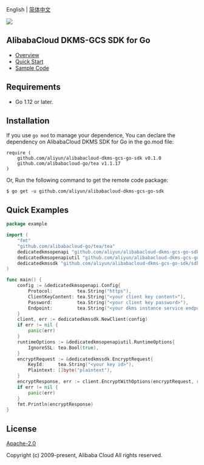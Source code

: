 English | [简体中文](README-CN.md)

![](https://aliyunsdk-pages.alicdn.com/icons/AlibabaCloud.svg)

## AlibabaCloud DKMS-GCS SDK for Go

- [Overview](https://www.alibabacloud.com/help/doc-detail/311016.htm)
- [Quick Start](https://www.alibabacloud.com/help/doc-detail/311368.htm)
- [Sample Code](/example)

## Requirements

- Go 1.12 or later.

## Installation

If you use `go mod` to manage your dependence, You can declare the dependency on AlibabaCloud DKMS SDK for Go in the
go.mod file:

```text
require (
	github.com/aliyun/alibabacloud-dkms-gcs-go-sdk v0.1.0
	github.com/alibabacloud-go/tea v1.1.17
)
```

Or, Run the following command to get the remote code package:

```shell
$ go get -u github.com/aliyun/alibabacloud-dkms-gcs-go-sdk
```

## Quick Examples

```go
package example

import (
	"fmt"
	"github.com/alibabacloud-go/tea/tea"
	dedicatedkmsopenapi "github.com/aliyun/alibabacloud-dkms-gcs-go-sdk/openapi"
	dedicatedkmsopenapiutil "github.com/aliyun/alibabacloud-dkms-gcs-go-sdk/openapi-util"
	dedicatedkmssdk "github.com/aliyun/alibabacloud-dkms-gcs-go-sdk/sdk"
)

func main() {
	config := &dedicatedkmsopenapi.Config{
		Protocol:         tea.String("https"),
		ClientKeyContent: tea.String("<your client key content>"),
		Password:         tea.String("<your client key password>"),
		Endpoint:         tea.String("<your dkms instance service endpoint>"),
	}
	client, err := dedicatedkmssdk.NewClient(config)
	if err != nil {
		panic(err)
	}
	runtimeOptions := &dedicatedkmsopenapiutil.RuntimeOptions{
		IgnoreSSL: tea.Bool(true),
	}
	encryptRequest := &dedicatedkmssdk.EncryptRequest{
		KeyId:     tea.String("<your key id>"),
		Plaintext: []byte("plaintext"),
	}
	encryptResponse, err := client.EncryptWithOptions(encryptRequest, runtimeOptions)
	if err != nil {
		panic(err)
	}
	fmt.Println(encryptResponse)
}
```

## License

[Apache-2.0](http://www.apache.org/licenses/LICENSE-2.0)

Copyright (c) 2009-present, Alibaba Cloud All rights reserved.
